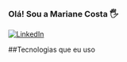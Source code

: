 ### Olá! Sou a Mariane Costa 🖐️

[![LinkedIn](https://img.shields.io/badge/LinkedIn-0077B5?style=for-the-badge&logo=linkedin&logoColor=white})](https://www.linkedin.com/in/marianerodriguescosta/)

##Tecnologias que eu uso
